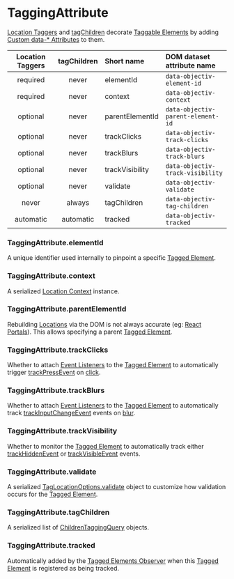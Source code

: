 # TaggingAttribute
 
[Location Taggers](/tracking/api-reference/locationTaggers/overview.md) and [tagChildren](/tracking/api-reference/locationTaggers/tagChildren.md) decorate [Taggable Elements](/tracking/core-concepts/tagging.md#taggable-elements) by adding [Custom data-* Attributes](https://developer.mozilla.org/en-US/docs/Web/HTML/Global_attributes/data-*) to them.

| Location Taggers | tagChildren   | Short name      | DOM dataset attribute name
| :-:              | :-:           | :--             | :--                                                                                       
| required         | never         | elementId       | `data-objectiv-element-id`
| required         | never         | context         | `data-objectiv-context`
| optional         | never         | parentElementId | `data-objectiv-parent-element-id`
| optional         | never         | trackClicks     | `data-objectiv-track-clicks`
| optional         | never         | trackBlurs      | `data-objectiv-track-blurs`
| optional         | never         | trackVisibility | `data-objectiv-track-visibility`
| optional         | never         | validate        | `data-objectiv-validate`
| never            | always        | tagChildren     | `data-objectiv-tag-children`
| automatic        | automatic     | tracked         | `data-objectiv-tracked`

### TaggingAttribute.elementId
A unique identifier used internally to pinpoint a specific [Tagged Element](/tracking/core-concepts/tagging.md#tagged-elements).

### TaggingAttribute.context
A serialized [Location Context](/taxonomy/reference/location-contexts/overview.md) instance.

### TaggingAttribute.parentElementId
Rebuilding [Locations](/tracking/core-concepts/locations.md) via the DOM is not always accurate (eg: [React Portals](https://reactjs.org/docs/portals.html)). This allows specifying a parent [Tagged Element](/tracking/core-concepts/tagging.md#tagged-elements).

### TaggingAttribute.trackClicks
Whether to attach [Event Listeners](https://developer.mozilla.org/en-US/docs/Web/API/EventListener) to the [Tagged Element](/tracking/core-concepts/tagging.md#tagged-elements) to automatically trigger [trackPressEvent](/tracking/api-reference/eventTrackers/trackPressEvent.md) on [click](https://developer.mozilla.org/en-US/docs/Web/API/Element/click_event).

### TaggingAttribute.trackBlurs
Whether to attach [Event Listeners](https://developer.mozilla.org/en-US/docs/Web/API/EventListener) to the [Tagged Element](/tracking/core-concepts/tagging.md#tagged-elements) to automatically track [trackInputChangeEvent](/tracking/api-reference/eventTrackers/trackInputChangeEvent.md) events on [blur](https://developer.mozilla.org/en-US/docs/Web/API/Element/blur_event).

### TaggingAttribute.trackVisibility
Whether to monitor the [Tagged Element](/tracking/core-concepts/tagging.md#tagged-elements) to automatically track either [trackHiddenEvent](/tracking/api-reference/eventTrackers/trackHiddenEvent.md) or [trackVisibleEvent](/tracking/api-reference/eventTrackers/trackVisibleEvent.md) events.

### TaggingAttribute.validate
A serialized [TagLocationOptions.validate](/tracking/api-reference/definitions/TagLocationOptions.md#optionsvalidate) object to customize how validation occurs for the [Tagged Element](/tracking/core-concepts/tagging.md#tagged-elements).

### TaggingAttribute.tagChildren
A serialized list of [ChildrenTaggingQuery](/tracking/api-reference/locationTaggers/tagChildren.md#childrentaggingquery-parameter) objects.

### TaggingAttribute.tracked
Automatically added by the [Tagged Elements Observer](/tracking/core-concepts/trackers.md#tagged-elements-observer) when this [Tagged Element](/tracking/core-concepts/tagging.md#tagged-elements) is registered as being tracked.

